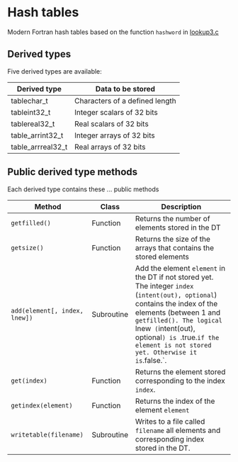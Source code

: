 # Hash tables

Modern Fortran hash tables based on the function `hashword` in [lookup3.c](http:://burtleburtle.net/bob/c/lookup3.c)

## Derived types

Five derived types are available:

Derived type       | Data to be stored
-------------------|--------------------------------------------
tablechar_t        | Characters of a defined length
tableint32_t       | Integer scalars of 32 bits
tablereal32_t      | Real scalars of 32 bits
table_arrint32_t   | Integer arrays of 32 bits
table_arrreal32_t  | Real arrays of 32 bits

## Public derived type methods

Each derived type contains these ... public methods

Method         | Class      | Description
---------------|------------|----------------------------------
`getfilled()`  | Function   | Returns the number of elements stored in the DT
`getsize()`    | Function   | Returns the size of the arrays that contains the stored elements
`add(element[, index, lnew])`   | Subroutine | Add the element `element` in the DT if not stored yet. The integer `index` (`intent(out), optional`) contains the index of the elements (between 1 and `getfilled(). The logical `lnew` (`intent(out), optional`) is `.true.` if the element is not stored yet. Otherwise it is `.false.`.
`get(index)`           | Function   | Returns the element stored corresponding to the index `index`.
`getindex(element)`    | Function   | Returns the index of the element `element`
`writetable(filename)` | Subroutine | Writes to a file called `filename` all elements and corresponding index stored in the DT.
